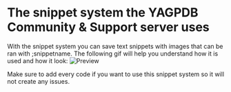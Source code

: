# The snippet system the YAGPDB Community & Support server uses  

With the snippet system you can save text snippets with images that can be ran with ;snippetname. The following gif will help you understand how it is used and how it look:
![Preview](https://i.imgur.com/Wgxm3gc.gif)

Make sure to add every code if you want to use this snippet system so it will not create any issues.
